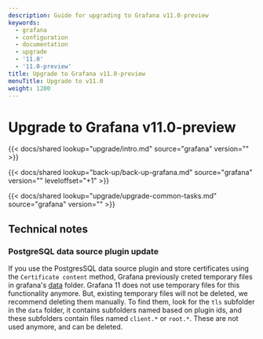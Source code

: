 ```yaml
---
description: Guide for upgrading to Grafana v11.0-preview
keywords:
  - grafana
  - configuration
  - documentation
  - upgrade
  - '11.0'
  - '11.0-preview'
title: Upgrade to Grafana v11.0-preview
menuTitle: Upgrade to v11.0
weight: 1200
---
```


# Upgrade to Grafana v11.0-preview

{{< docs/shared lookup="upgrade/intro.md" source="grafana" version="<GRAFANA VERSION>" >}}

{{< docs/shared lookup="back-up/back-up-grafana.md" source="grafana" version="<GRAFANA VERSION>" leveloffset="+1" >}}

{{< docs/shared lookup="upgrade/upgrade-common-tasks.md" source="grafana" version="<GRAFANA VERSION>" >}}

## Technical notes

### PostgreSQL data source plugin update

<!-- Gabor Farkas -->

If you use the PostgresSQL data source plugin and store certificates using the `Certificate content` method, Grafana previously creted temporary files in grafana's [data](/docs/grafana/latest/setup-grafana/configure-grafana/#data) folder. Grafana 11 does not use temporary files for this functionality anymore. But, existing temporary files will not be deleted, we recommend deleting them manually. To find them, look for the `tls` subfolder in the `data` folder, it contains subfolders named based on plugin ids, and these subfolders contain files named `client.*` or `root.*`. These are not used anymore, and can be deleted.
